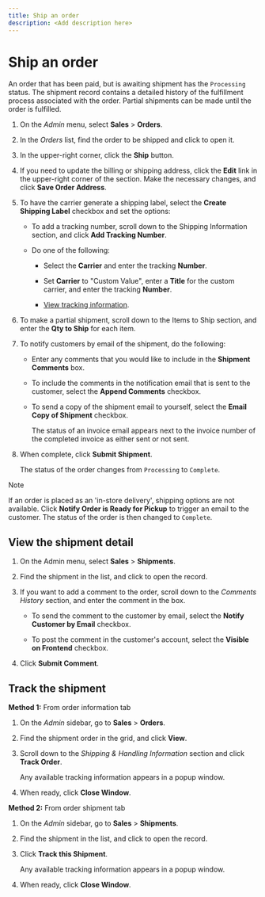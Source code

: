 ```yaml
---
title: Ship an order
description: <Add description here>
---
```

# Ship an order

An order that has been paid, but is awaiting shipment has the `Processing` status. The shipment record contains a detailed history of the fulfillment process associated with the order. Partial shipments can be made until the order is fulfilled.

1. On the _Admin_ menu, select **Sales** > **Orders**.

1. In the _Orders_ list, find the order to be shipped and click to open it.

1. In the upper-right corner, click the **Ship** button.

1. If you need to update the billing or shipping address, click the **Edit** link in the upper-right corner of the section. Make the necessary changes, and click **Save Order Address**.

1. To have the carrier generate a shipping label, select the **Create Shipping Label** checkbox and set the options:

   - To add a tracking number, scroll down to the Shipping Information section, and click **Add Tracking Number**.

   - Do one of the following:

      - Select the **Carrier** and enter the tracking **Number**.

      - Set **Carrier** to "Custom Value", enter a **Title** for the custom carrier, and enter the tracking **Number**.

      - [View tracking information](#track-the-shipment).

1. To make a partial shipment, scroll down to the Items to Ship section, and enter the **Qty to Ship** for each item.

1. To notify customers by email of the shipment, do the following:

   - Enter any comments that you would like to include in the **Shipment Comments** box.

   - To include the comments in the notification email that is sent to the customer, select the **Append Comments** checkbox.

   - To send a copy of the shipment email to yourself, select the **Email Copy of Shipment** checkbox.

      The status of an invoice email appears next to the invoice number of the completed invoice as either sent or not sent.

1. When complete, click **Submit Shipment**.

   The status of the order changes from `Processing` to `Complete`.

>[!NOTE]
>
>If an order is placed as an 'in-store delivery', shipping options are not available. Click **Notify Order is Ready for Pickup** to trigger an email to the customer. The status of the order is then changed to `Complete`.

## View the shipment detail

1. On the Admin menu, select **Sales** > **Shipments**.

1. Find the shipment in the list, and click to open the record.

1. If you want to add a comment to the order, scroll down to the _Comments History_ section, and enter the comment in the box.

   - To send the comment to the customer by email, select the **Notify Customer by Email** checkbox.

   - To post the comment in the customer's account, select the **Visible on Frontend** checkbox.

1. Click **Submit Comment**.

## Track the shipment

**Method 1:** From order information tab

1. On the _Admin_ sidebar, go to **Sales** > **Orders**.

1. Find the shipment order in the grid, and click **View**.

1. Scroll down to the _Shipping & Handling Information_ section and click **Track Order**.

   Any available tracking information appears in a popup window.

1. When ready, click **Close Window**.

**Method 2:** From order shipment tab

1. On the _Admin_ sidebar, go to **Sales** > **Shipments**.

1. Find the shipment in the list, and click to open the record.

1. Click **Track this Shipment**.

   Any available tracking information appears in a popup window.

1. When ready, click **Close Window**.
